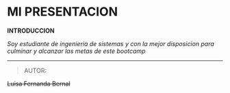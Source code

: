# MI PRESENTACION
**INTRODUCCION** 

*Soy estudiante de ingenieria de sistemas y con la mejor disposicion para culminar y alcanzar las metas de este bootcamp*

---
>AUTOR:


~~Luisa Fernanda Bernal~~
